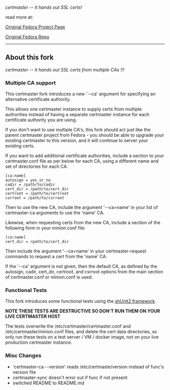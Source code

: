 _certmaster -- it hands out SSL certs!_
  
read more at:

[Original Fedora Project Page](https://fedorahosted.org/certmaster/)

[Original Fedora Repo](http://git.fedorahosted.org/git/?p=certmaster.git;a=summary)

---

## About this fork

_certmaster -- it hands out SSL certs from multiple CAs !!!_

### Multiple CA support

This certmaster fork introduces a new '--ca' argument for specifying an alternative certificate authority.

This allows one certmaster instance to supply certs from multiple authorities instead of having a separate certmaster 
instance for each certificate authority you are using.

If you don't want to use multiple CA's, this fork should act just like the parent certmaster project from Fedora - you
should be able to upgrade your existing certmaster to this version, and it will continue to server your existing certs.

If you want to add additional certificate authorities, include a section to your certmaster.conf file as per below 
for each CA, using a different name and set of directories for each CA.

    [ca:name]
    autosign = yes_or_no
    cadir = /path/to/cadir
    cert_dir = /path/to/cert_dir
    certroot = /path/to/certroot
    csrroot = /path/to/csrroot

Then to use the new CA, include the argument '--ca=name' in your list of certmaster-ca arguments to use the 'name' CA.

Likewise, when requesting certs from the new CA, include a section of the following form in your minion.conf file:

    [ca:name]
    cert_dir = /path/to/cert_dir

Then include the argument '--ca=name' in your certmaster-request commands to request a cert from the 'name' CA.

If the '--ca' argument is not given, then the default CA, as defined by the autosign, cadir, cert_dir, certroot, 
and csrroot options from the main section of certmaster.conf or minion.conf is used.

### Functional Tests

This fork introduces some functional tests using the [shUnit2 framework](https://code.google.com/p/shunit2/wiki/ProjectInfo).

**NOTE THESE TESTS ARE DESTRUCTIVE SO DON'T RUN THEM ON YOUR LIVE CERTMASTER HOST**

The tests overwrite the /etc/certmaster/certmaster.conf and /etc/certmaster/minion.conf files, and delete the cert data directories,
so only run these tests on a test server / VM / docker image, not on your live production certmaster instance.

### Misc Changes
+ 'certmaster-ca --version' reads /etc/certmaste/version instead of func's version file
+ certmaster-sync doesn't error out if func if not present
+ switched README to README.md

